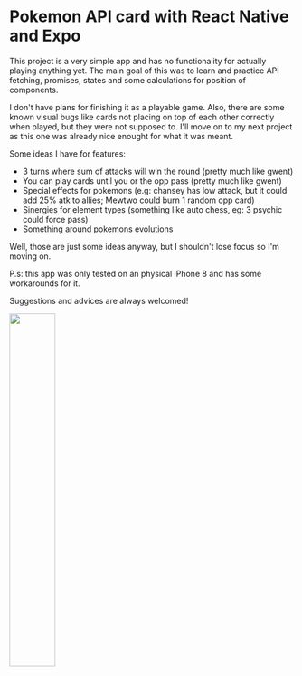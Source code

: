 # Pokemon API card with React Native and Expo

This project is a very simple app and has no functionality for actually playing anything yet. The main goal of this was to learn and practice API fetching, promises, states and some calculations for position of components.

I don't have plans for finishing it as a playable game. Also, there are some known visual bugs like cards not placing on top of each other correctly when played, but they were not supposed to. I'll move on to my next project as this one was already nice enought for what it was meant.

Some ideas I have for features:
- 3 turns where sum of attacks will win the round (pretty much like gwent)
- You can play cards until you or the opp pass (pretty much like gwent)
- Special effects for pokemons (e.g: chansey has low attack, but it could add 25% atk to allies; Mewtwo could burn 1 random opp card)
- Sinergies for element types (something like auto chess, eg: 3 psychic could force pass)
- Something around pokemons evolutions

Well, those are just some ideas anyway, but I shouldn't lose focus so I'm moving on.

P.s: this app was only tested on an physical iPhone 8 and has some workarounds for it.

Suggestions and advices are always welcomed!


<img src="https://github.com/caickdias/pokemon-api-practice/blob/main/examples/25fps-10sec.gif" width="40%" height="40%"/>

